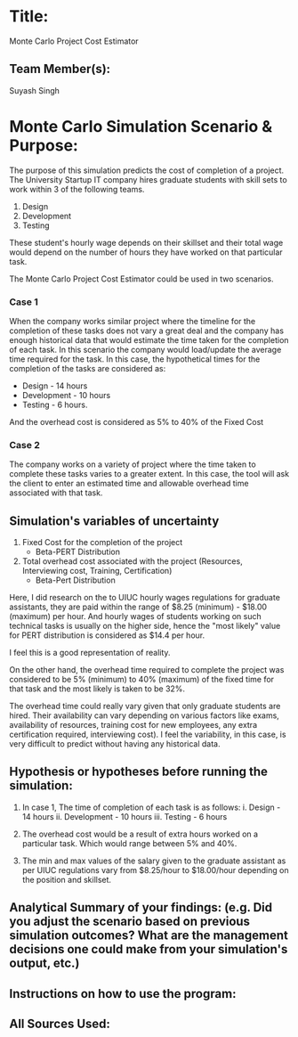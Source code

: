 

# Title: 
Monte Carlo Project Cost Estimator


## Team Member(s):
Suyash Singh

# Monte Carlo Simulation Scenario & Purpose:

The purpose of this simulation predicts the cost of completion of a project. The University Startup IT company hires graduate students with skill sets to work within 3 of the following teams.

1. Design
2. Development
3. Testing

These student's hourly wage depends on their skillset and their total wage would depend on the number of hours they have worked on that particular task.

The Monte Carlo Project Cost Estimator could be used in two scenarios.

### Case 1

When the company works similar project where the timeline for the completion of these tasks does not vary a great deal and the company has enough historical data that would estimate the time taken for the completion of each task. In this scenario the company would load/update the average time required for the task. In this case, the hypothetical times for the completion of the tasks are considered as:

- Design - 14 hours 
- Development - 10 hours 
- Testing - 6 hours.

And the overhead cost is considered as 5% to 40% of the Fixed Cost
 
 ### Case 2
 
The company works on a variety of project where the time taken to complete these tasks varies to a greater extent. In this case, the tool will ask the client to enter an estimated time and allowable overhead time associated with that task.
 
## Simulation's variables of uncertainty

1. Fixed Cost for the completion of the project
    - Beta-PERT Distribution  
2. Total overhead cost associated with the project (Resources, Interviewing cost, Training, Certification)
    - Beta-Pert Distribution

Here, I did research on the to UIUC hourly wages regulations for graduate assistants, they are paid within the range of $8.25 (minimum) - $18.00 (maximum) per hour. And hourly wages of students working on such technical tasks is usually on the higher side, hence the "most likely" value for PERT distribution is considered as $14.4 per hour.

I feel this is a good representation of reality.

On the other hand, the overhead time required to complete the project was considered to be 5% (minimum) to 40% (maximum) of the fixed time for that task and the most likely is taken to be 32%.

The overhead time could really vary given that only graduate students are hired. Their availability can vary depending on various factors like exams, availability of resources, training cost for new employees, any extra certification required, interviewing cost). I feel the variability, in this case, is very difficult to predict without having any historical data.

## Hypothesis or hypotheses before running the simulation:

1. In case 1, The time of completion of each task is as follows: i. Design - 14 hours ii. Development - 10 hours iii. Testing - 6 hours

2. The overhead cost would be a result of extra hours worked on a particular task. Which would range between 5% and 40%.

3. The min and max values of the salary given to the graduate assistant as per UIUC regulations vary from $8.25/hour to $18.00/hour depending on the position and skillset.

## Analytical Summary of your findings: (e.g. Did you adjust the scenario based on previous simulation outcomes?  What are the management decisions one could make from your simulation's output, etc.)

## Instructions on how to use the program:

## All Sources Used:


